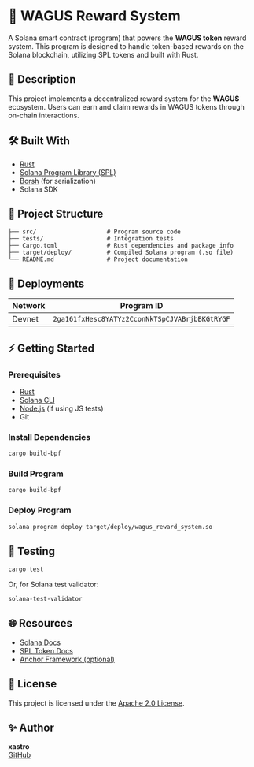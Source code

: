 # 🚀 WAGUS Reward System

A Solana smart contract (program) that powers the **WAGUS token** reward system. This program is designed to handle token-based rewards on the Solana blockchain, utilizing SPL tokens and built with Rust.

## 📜 Description
This project implements a decentralized reward system for the **WAGUS** ecosystem. Users can earn and claim rewards in WAGUS tokens through on-chain interactions.

## 🛠️ Built With
- [Rust](https://www.rust-lang.org/)
- [Solana Program Library (SPL)](https://spl.solana.com/)
- [Borsh](https://borsh.io/) (for serialization)
- Solana SDK

## 📂 Project Structure
```
├── src/                    # Program source code
├── tests/                  # Integration tests
├── Cargo.toml              # Rust dependencies and package info
├── target/deploy/          # Compiled Solana program (.so file)
└── README.md               # Project documentation
```

## 🚀 Deployments
| Network  | Program ID                              |
|----------|-----------------------------------------|
| Devnet   | `2ga161fxHesc8YATYz2CconNkTSpCJVABrjbBKGtRYGF` |

## ⚡ Getting Started

### Prerequisites
- [Rust](https://www.rust-lang.org/tools/install)
- [Solana CLI](https://docs.solana.com/cli/install-solana-cli-tools)
- [Node.js](https://nodejs.org/) (if using JS tests)
- Git

### Install Dependencies
```bash
cargo build-bpf
```

### Build Program
```bash
cargo build-bpf
```

### Deploy Program
```bash
solana program deploy target/deploy/wagus_reward_system.so
```

## 🧪 Testing
```bash
cargo test
```

Or, for Solana test validator:
```bash
solana-test-validator
```

## 🌐 Resources
- [Solana Docs](https://docs.solana.com/)
- [SPL Token Docs](https://spl.solana.com/token)
- [Anchor Framework (optional)](https://book.anchor-lang.com/)

## 📜 License
This project is licensed under the [Apache 2.0 License](LICENSE).

## ✨ Author
**xastro**  
[GitHub](https://github.com/xastro6)
